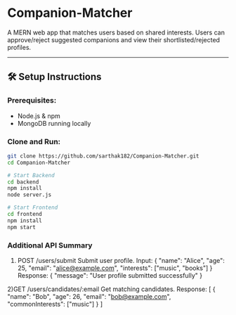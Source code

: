 # Companion-Matcher

A MERN web app that matches users based on shared interests. Users can approve/reject suggested companions and view their shortlisted/rejected profiles.

---

## 🛠️ Setup Instructions

### Prerequisites:
- Node.js & npm
- MongoDB running locally

### Clone and Run:
```bash
git clone https://github.com/sarthak182/Companion-Matcher.git
cd Companion-Matcher

# Start Backend
cd backend
npm install
node server.js

# Start Frontend
cd frontend
npm install
npm start

```
### Additional API Summary
1) POST /users/submit
Submit user profile.
Input:
{
  "name": "Alice",
  "age": 25,
  "email": "alice@example.com",
  "interests": ["music", "books"]
}
Response:
{ "message": "User profile submitted successfully" }

2)GET /users/candidates/:email
Get matching candidates.
Response:
[
  {
    "name": "Bob",
    "age": 26,
    "email": "bob@example.com",
    "commonInterests": ["music"]
  }
]
